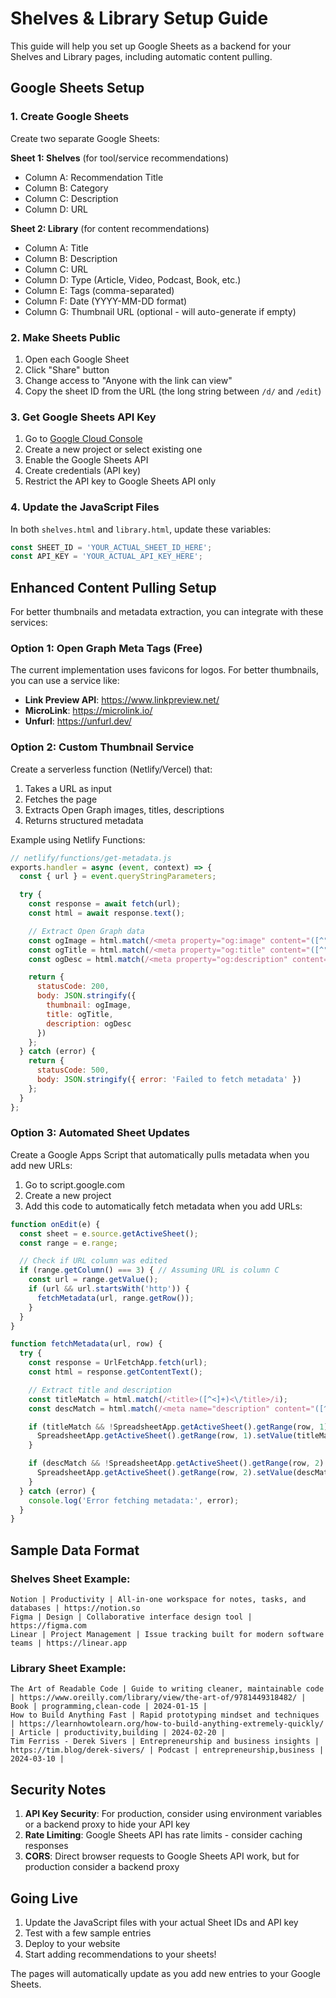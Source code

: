 # Shelves & Library Setup Guide

This guide will help you set up Google Sheets as a backend for your Shelves and Library pages, including automatic content pulling.

## Google Sheets Setup

### 1. Create Google Sheets

Create two separate Google Sheets:

**Sheet 1: Shelves** (for tool/service recommendations)
- Column A: Recommendation Title
- Column B: Category
- Column C: Description
- Column D: URL

**Sheet 2: Library** (for content recommendations)
- Column A: Title
- Column B: Description
- Column C: URL
- Column D: Type (Article, Video, Podcast, Book, etc.)
- Column E: Tags (comma-separated)
- Column F: Date (YYYY-MM-DD format)
- Column G: Thumbnail URL (optional - will auto-generate if empty)

### 2. Make Sheets Public

1. Open each Google Sheet
2. Click "Share" button
3. Change access to "Anyone with the link can view"
4. Copy the sheet ID from the URL (the long string between `/d/` and `/edit`)

### 3. Get Google Sheets API Key

1. Go to [Google Cloud Console](https://console.cloud.google.com/)
2. Create a new project or select existing one
3. Enable the Google Sheets API
4. Create credentials (API key)
5. Restrict the API key to Google Sheets API only

### 4. Update the JavaScript Files

In both `shelves.html` and `library.html`, update these variables:

```javascript
const SHEET_ID = 'YOUR_ACTUAL_SHEET_ID_HERE';
const API_KEY = 'YOUR_ACTUAL_API_KEY_HERE';
```

## Enhanced Content Pulling Setup

For better thumbnails and metadata extraction, you can integrate with these services:

### Option 1: Open Graph Meta Tags (Free)

The current implementation uses favicons for logos. For better thumbnails, you can use a service like:

- **Link Preview API**: https://www.linkpreview.net/
- **MicroLink**: https://microlink.io/
- **Unfurl**: https://unfurl.dev/

### Option 2: Custom Thumbnail Service

Create a serverless function (Netlify/Vercel) that:

1. Takes a URL as input
2. Fetches the page
3. Extracts Open Graph images, titles, descriptions
4. Returns structured metadata

Example using Netlify Functions:

```javascript
// netlify/functions/get-metadata.js
exports.handler = async (event, context) => {
  const { url } = event.queryStringParameters;

  try {
    const response = await fetch(url);
    const html = await response.text();

    // Extract Open Graph data
    const ogImage = html.match(/<meta property="og:image" content="([^"]+)"/)?.[1];
    const ogTitle = html.match(/<meta property="og:title" content="([^"]+)"/)?.[1];
    const ogDesc = html.match(/<meta property="og:description" content="([^"]+)"/)?.[1];

    return {
      statusCode: 200,
      body: JSON.stringify({
        thumbnail: ogImage,
        title: ogTitle,
        description: ogDesc
      })
    };
  } catch (error) {
    return {
      statusCode: 500,
      body: JSON.stringify({ error: 'Failed to fetch metadata' })
    };
  }
};
```

### Option 3: Automated Sheet Updates

Create a Google Apps Script that automatically pulls metadata when you add new URLs:

1. Go to script.google.com
2. Create a new project
3. Add this code to automatically fetch metadata when you add URLs:

```javascript
function onEdit(e) {
  const sheet = e.source.getActiveSheet();
  const range = e.range;

  // Check if URL column was edited
  if (range.getColumn() === 3) { // Assuming URL is column C
    const url = range.getValue();
    if (url && url.startsWith('http')) {
      fetchMetadata(url, range.getRow());
    }
  }
}

function fetchMetadata(url, row) {
  try {
    const response = UrlFetchApp.fetch(url);
    const html = response.getContentText();

    // Extract title and description
    const titleMatch = html.match(/<title>([^<]+)<\/title>/i);
    const descMatch = html.match(/<meta name="description" content="([^"]+)"/i);

    if (titleMatch && !SpreadsheetApp.getActiveSheet().getRange(row, 1).getValue()) {
      SpreadsheetApp.getActiveSheet().getRange(row, 1).setValue(titleMatch[1]);
    }

    if (descMatch && !SpreadsheetApp.getActiveSheet().getRange(row, 2).getValue()) {
      SpreadsheetApp.getActiveSheet().getRange(row, 2).setValue(descMatch[1]);
    }
  } catch (error) {
    console.log('Error fetching metadata:', error);
  }
}
```

## Sample Data Format

### Shelves Sheet Example:
```
Notion | Productivity | All-in-one workspace for notes, tasks, and databases | https://notion.so
Figma | Design | Collaborative interface design tool | https://figma.com
Linear | Project Management | Issue tracking built for modern software teams | https://linear.app
```

### Library Sheet Example:
```
The Art of Readable Code | Guide to writing cleaner, maintainable code | https://www.oreilly.com/library/view/the-art-of/9781449318482/ | Book | programming,clean-code | 2024-01-15 |
How to Build Anything Fast | Rapid prototyping mindset and techniques | https://learnhowtolearn.org/how-to-build-anything-extremely-quickly/ | Article | productivity,building | 2024-02-20 |
Tim Ferriss - Derek Sivers | Entrepreneurship and business insights | https://tim.blog/derek-sivers/ | Podcast | entrepreneurship,business | 2024-03-10 |
```

## Security Notes

1. **API Key Security**: For production, consider using environment variables or a backend proxy to hide your API key
2. **Rate Limiting**: Google Sheets API has rate limits - consider caching responses
3. **CORS**: Direct browser requests to Google Sheets API work, but for production consider a backend proxy

## Going Live

1. Update the JavaScript files with your actual Sheet IDs and API key
2. Test with a few sample entries
3. Deploy to your website
4. Start adding recommendations to your sheets!

The pages will automatically update as you add new entries to your Google Sheets.